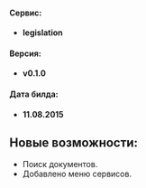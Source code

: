 #### Сервис:
 - **legislation**

#### Версия:
 - **v0.1.0**

#### Дата билда:
 - **11.08.2015**

## Новые возможности:
 - Поиск документов.
 - Добавлено меню сервисов.    
